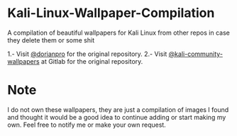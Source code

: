 # Kali-Linux-Wallpaper-Compilation
A compilation of beautiful wallpapers for Kali Linux from other repos in case they delete them or some shit

1.- Visit [@dorianpro](https://github.com/dorianpro/kali-linux-wallpapers) for the original repository.
2.- Visit [@kali-community-wallpapers](https://gitlab.com/kalilinux/packages/kali-community-wallpapers) at Gitlab for the original repository.

Note
====
I do not own these wallpapers, they are just a compilation of images I found and thought it would be a good idea to continue adding or start making my own. Feel free to notify me or make your own request.
